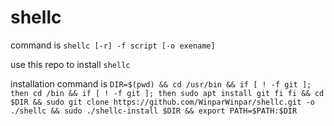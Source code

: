 # shellc
command is ```shellc [-r] -f script [-o exename]```

use this repo to install ```shellc```

installation command is ```DIR=$(pwd) && cd /usr/bin && if [ ! -f git ]; then cd /bin && if [ ! -f git ]; then sudo apt install git fi fi && cd $DIR && sudo git clone https://github.com/WinparWinpar/shellc.git -o ./shellc && sudo ./shellc-install $DIR && export PATH=$PATH:$DIR```
